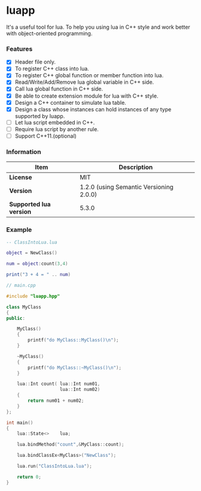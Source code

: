 # luapp
It's a useful tool for lua. To help you using lua in C++ style and work better with object-oriented programming.

### Features
- [x] Header file only.
- [x] To register C++ class into lua.
- [x] To register C++ global function or member function into lua.
- [x] Read/Write/Add/Remove lua global variable in C++ side.
- [x] Call lua global function in C++ side.
- [x] Be able to create extension module for lua with C++ style.
- [x] Design a C++ container to simulate lua table.
- [x] Design a class whose instances can hold instances of any type supported by luapp.
- [ ] Let lua script embedded in C++.
- [ ] Require lua script by another rule.
- [ ] Support C++11.(optional)

### Information
Item                      | Description
--------------------------|----------
**License**               | MIT
**Version**               | 1.2.0 (using Semantic Versioning 2.0.0)
**Supported lua version** | 5.3.0

### Example

```lua
-- ClassIntoLua.lua

object = NewClass()

num = object:count(3,4)

print("3 + 4 = " .. num)
```

```c++
// main.cpp

#include "luapp.hpp"

class MyClass
{
public:

	MyClass()
	{
		printf("do MyClass::MyClass()\n");
	}

	~MyClass()
	{
		printf("do MyClass::~MyClass()\n");
	}

	lua::Int count( lua::Int num01,
	                lua::Int num02)
	{
		return num01 + num02;
	}
};

int main()
{
	lua::State<>    lua;

	lua.bindMethod("count",&MyClass::count);

	lua.bindClassEx<MyClass>("NewClass");

	lua.run("ClassIntoLua.lua");

	return 0;
}
```
